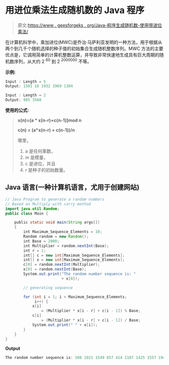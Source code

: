 # 用进位乘法生成随机数的 Java 程序

> 原文:[https://www . geesforgeks . org/Java-程序生成随机数-使用带进位乘法/](https://www.geeksforgeeks.org/java-program-to-generate-random-numbers-using-multiply-with-carry-method/)

在计算机科学中，乘加进位(MWC)是乔治·马萨利亚发明的一种方法，用于根据从两个到几千个随机选择的种子值的初始集合生成随机整数序列。MWC 方法的主要优点是，它调用简单的计算机整数运算，并导致非常快速地生成具有巨大周期的随机数序列，从大约 2 <sup>60</sup> 到 2 <sup>2000000</sup> 不等。

**示例:**

```java
Input : Length = 5
Output: 1581 16 1932 1969 1384

Input : Length = 2
Output: 985 3568
```

**使用的公式:**

> **x(n)=(a * x(n-r)+c(n-1)]mod n**
> 
> **c(n) = (a*x(n-r) + c(n-1))/n**
> 
> 哪里，
> 
> 1.  a 是任何乘数，
> 2.  m 是模量，
> 3.  c 是进位，并且
> 4.  r 是种子的初始数量。

## Java 语言(一种计算机语言，尤用于创建网站)

```java
// Java Program to generate a random numbers
// Based on Multiply with carry method
import java.util.Random;
public class Main {

    public static void main(String args[])
    {
        int Maximum_Sequence_Elements = 10;
        Random random = new Random();
        int Base = 2000;
        int Multiplier = random.nextInt(Base);
        int r = 1;
        int[] c = new int[Maximum_Sequence_Elements];
        int[] x = new int[Maximum_Sequence_Elements];
        c[0] = random.nextInt(Multiplier);
        x[0] = random.nextInt(Base);
        System.out.print("The random number sequence is: "
                         + x[0]);

        // generating sequence

        for (int i = 1; i < Maximum_Sequence_Elements;
             i++) {
            x[i]
                = (Multiplier * x[i - r] + c[i - 1]) % Base;
            c[i]
                = (Multiplier * x[i - r] + c[i - 1]) / Base;
            System.out.print(" " + x[i]);
        }
    }
}
```

**Output**

```java
The random number sequence is: 508 1021 1549 857 414 1187 1425 1557 1945 1922
```